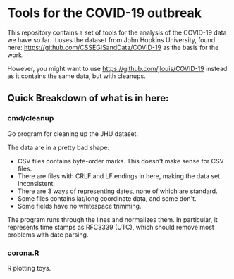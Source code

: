 # Tools for the COVID-19 outbreak

This repository contains a set of tools for the analysis of the COVID-19 data we have so far. It uses the dataset from John Hopkins University, found here: https://github.com/CSSEGISandData/COVID-19 as the basis for the work.

However, you might want to use https://github.com/jlouis/COVID-19 instead as it contains the same data, but with cleanups.

## Quick Breakdown of what is in here:

### cmd/cleanup

Go program for cleaning up the JHU dataset.

The data are in a pretty bad shape:

* CSV files contains byte-order marks. This doesn't make sense for CSV files.
* There are files with CRLF and LF endings in here, making the data set inconsistent.
* There are 3 ways of representing dates, none of which are standard.
* Some files contains lat/long coordinate data, and some don't.
* Some fields have no whitespace trimming.

The program runs through the lines and normalizes them. In particular, it represents time stamps as RFC3339 (UTC), which should remove most problems with date parsing.

### corona.R

R plotting toys.


